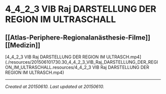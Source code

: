 # 4_4_2_3 VIB Raj DARSTELLUNG DER REGION IM ULTRASCHALL
 [[Atlas-Periphere-Regionalanästhesie-Filme]] [[Medizin]] 
---



[4\_4\_2\_3 VIB Raj DARSTELLUNG DER REGION IM ULTRASCH.mp4](./resources/201506101730.30_4_4_2_3_VIB_Raj_DARSTELLUNG_DER_REGION_IM_ULTRASCHALL.resources/4_4_2_3 VIB Raj DARSTELLUNG DER REGION IM ULTRASCH.mp4)

---

_Created at 20150610._
_Last updated at 20150610._




